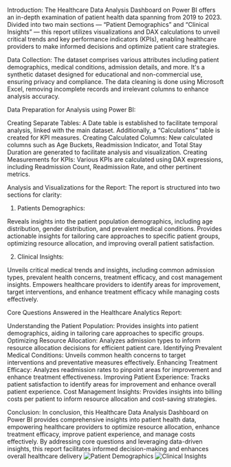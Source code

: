 Introduction: The Healthcare Data Analysis Dashboard on Power BI offers an in-depth examination of patient health data spanning from 2019 to 2023. Divided into two main sections — “Patient Demographics” and “Clinical Insights” — this report utilizes visualizations and DAX calculations to unveil critical trends and key performance indicators (KPIs), enabling healthcare providers to make informed decisions and optimize patient care strategies.

Data Collection: The dataset comprises various attributes including patient demographics, medical conditions, admission details, and more. It's a synthetic dataset designed for educational and non-commercial use, ensuring privacy and compliance. The data cleaning is done using Microsoft Excel, removing incomplete records and irrelevant columns to enhance analysis accuracy.


Data Preparation for Analysis using Power BI:

Creating Separate Tables: A Date table is established to facilitate temporal analysis, linked with the main dataset. Additionally, a “Calculations” table is created for KPI measures.
Creating Calculated Columns: New calculated columns such as Age Buckets, Readmission Indicator, and Total Stay Duration are generated to facilitate analysis and visualization.
Creating Measurements for KPIs: Various KPIs are calculated using DAX expressions, including Readmission Count, Readmission Rate, and other pertinent metrics.




Analysis and Visualizations for the Report: The report is structured into two sections for clarity:

1. Patients Demographics:

Reveals insights into the patient population demographics, including age distribution, gender distribution, and prevalent medical conditions.
Provides actionable insights for tailoring care approaches to specific patient groups, optimizing resource allocation, and improving overall patient satisfaction.

2. Clinical Insights:

Unveils critical medical trends and insights, including common admission types, prevalent health concerns, treatment efficacy, and cost management insights.
Empowers healthcare providers to identify areas for improvement, target interventions, and enhance treatment efficacy while managing costs effectively.




Core Questions Answered in the Healthcare Analytics Report:

Understanding the Patient Population: Provides insights into patient demographics, aiding in tailoring care approaches to specific groups.
Optimizing Resource Allocation: Analyzes admission types to inform resource allocation decisions for efficient patient care.
Identifying Prevalent Medical Conditions: Unveils common health concerns to target interventions and preventative measures effectively.
Enhancing Treatment Efficacy: Analyzes readmission rates to pinpoint areas for improvement and enhance treatment effectiveness.
Improving Patient Experience: Tracks patient satisfaction to identify areas for improvement and enhance overall patient experience.
Cost Management Insights: Provides insights into billing costs per patient to inform resource allocation and cost-saving strategies.




Conclusion: In conclusion, this Healthcare Data Analysis Dashboard on Power BI provides comprehensive insights into patient health data, empowering healthcare providers to optimize resource allocation, enhance treatment efficacy, improve patient experience, and manage costs effectively. By addressing core questions and leveraging data-driven insights, this report facilitates informed decision-making and enhances overall healthcare delivery
![Patient Demographics](https://github.com/Nikhil-Sawhney/Power-BI/assets/134135837/c6671fb9-e0ef-472d-b2ff-39aefc97ef2e)
![Clinical Insights](https://github.com/Nikhil-Sawhney/Power-BI/assets/134135837/9ca395e8-f7cf-4fc3-a124-40112512a347)
